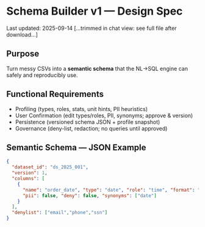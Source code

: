# Schema Builder v1 — Design Spec
Last updated: 2025-09-14
[...trimmed in chat view: see full file after download...]

## Purpose
Turn messy CSVs into a **semantic schema** that the NL→SQL engine can safely and reproducibly use.

## Functional Requirements
- Profiling (types, roles, stats, unit hints, PII heuristics)
- User Confirmation (edit types/roles, PII, synonyms; approve & version)
- Persistence (versioned schema JSON + profile snapshot)
- Governance (deny-list, redaction; no queries until approved)

## Semantic Schema — JSON Example
```json
{
  "dataset_id": "ds_2025_001",
  "version": 1,
  "columns": [
    {
      "name": "order_date", "type": "date", "role": "time", "format": "YYYY-MM-DD",
      "pii": false, "deny": false, "synonyms": ["date"]
    }
  ],
  "denylist": ["email","phone","ssn"]
}
```
